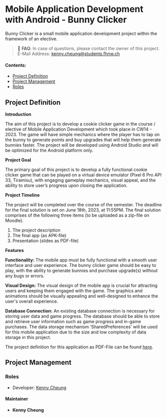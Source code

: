 # Mobile Application Development with Android - Bunny Clicker

Bunny Clicker is a small mobile application development project within the framework of an elective.

> 🚧 **FAQ**: In case of questions, please contact the owner of this project.
> E-Mail Address: kenny.cheung@students.fhnw.ch

#### Contents:
- [Project Definition](#project-definition)
- [Project Management](#project-management)
- [Roles](#roles)


## Project Definition

**Introduction**

The aim of this project is to develop a cookie clicker game in the course / elective of Mobile Application Development which took place in CW14 - 2023. The game will have simple mechanics
where the player has to tap on the bunny to generate points and buy upgrades that will help them
generate bunnies faster. The project will be developed using Android Studio and will be optimized
for the Android platform only.

**Project Goal**

The primary goal of this project is to develop a fully functional cookie clicker game that can be
played on a virtual device emulator (Pixel 6 Pro API 33, Tiramisu), with engaging gameplay mechanics, visual appeal, and the ability to store user’s progress upon closing the application.

**Project Timeline**

The project will be completed over the course of the semester. The deadline for the final solution is
set on June 18th, 2023, at 11:55PM. The final solution comprises of the following three items (to be
uploaded as a zip-file on Moodle).
1. The project description
2. The final app (as APK-file)
3. Presentation (slides as PDF-file)

**Features**

**Functionality:** The mobile app must be fully functional with a smooth user interface and user experience. The bunny clicker game should be easy to play, with the ability to generate bunnies and
purchase upgrade(s) without any bugs or errors.

**Visual Design:** The visual design of the mobile app is crucial for attracting users and keeping them
engaged with the game. The graphics and animations should be visually appealing and well-designed to enhance the user's overall experience.

**Database Connection:** An existing database connection is necessary for storing user data and
game progress. The database should be able to store and retrieve user information such as game
progress and in-game purchases. The data storage mechanism ‘SharedPreferences’ will be used
for this mobile application due to the size and low complexity of data storage in this project.

The project definition for this application as PDF-File can be found [here](https://fhnw365-my.sharepoint.com/:b:/r/personal/kenny_cheung_students_fhnw_ch/Documents/z_Electives/6_Mobile%20App%20Development/Project%20Definition_Bunny%20Clicker.pdf?csf=1&web=1&e=3vuYmx).

## Project Management

### Roles
- Developer: [Kenny Cheung](https://people.inside.fhnw.ch/Person.aspx?accountname=i%3A05%2Et%7Cadfs%7Ckenny%2Echeung%40students%2Efhnw%2Ech)


#### Maintainer
- **Kenny Cheung**
